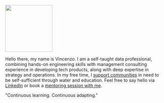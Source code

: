 <a href="https://zms.zalando.com/" target="_blank"><img src="https://companieslogo.com/img/orig/ZAL.DE_BIG.D-6ec9d93c.png" width=150></a>


Hello there, my name is Vincenzo. I am a self-taught data professional, combining hands-on engineering skills with management consulting experience in developing tech products, along with deep expertise in strategy and operations. In my free time, I <a href="https://www.hfh.world/" target="_blank" rel="noreferrer">support communities</a> in need to be self-sufficient through water and education. Feel free to say hello via <a href="https://www.linkedin.com/in/galantevincenzo/" target="_blank" rel="noreferrer">LinkedIn</a> or book a <a href="https://www.mentoring-club.com/the-mentors/vincenzo-galante" target="_blank" rel="noreferrer">mentoring session with me</a>.<br> 

"Continuous learning. Continuous adapting."
